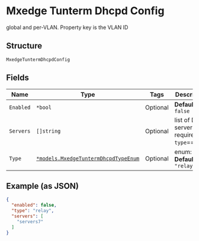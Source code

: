 
# Mxedge Tunterm Dhcpd Config

global and per-VLAN. Property key is the VLAN ID

## Structure

`MxedgeTuntermDhcpdConfig`

## Fields

| Name | Type | Tags | Description |
|  --- | --- | --- | --- |
| `Enabled` | `*bool` | Optional | **Default**: `false` |
| `Servers` | `[]string` | Optional | list of DHCP servers; required if `type`==`relay` |
| `Type` | [`*models.MxedgeTuntermDhcpdTypeEnum`](../../doc/models/mxedge-tunterm-dhcpd-type-enum.md) | Optional | enum: `relay`<br>**Default**: `"relay"` |

## Example (as JSON)

```json
{
  "enabled": false,
  "type": "relay",
  "servers": [
    "servers7"
  ]
}
```

